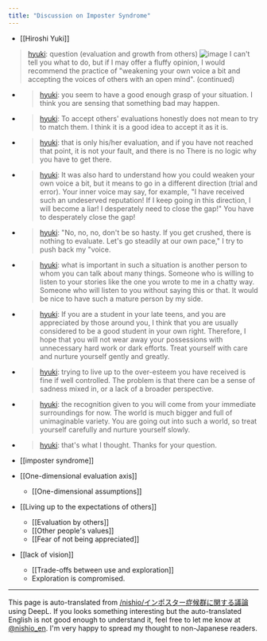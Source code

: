 ```yaml
---
title: "Discussion on Imposter Syndrome"
---
```


- [[Hiroshi Yuki]]
> [hyuki](https://twitter.com/hyuki/status/1280461237298462728): question (evaluation and growth from others)
>  ![image](https://gyazo.com/52e83648b8b05d0695e40a6ec8fba7e7/thumb/1000)
> I can't tell you what to do, but if I may offer a fluffy opinion, I would recommend the practice of "weakening your own voice a bit and accepting the voices of others with an open mind". (continued)
- > [hyuki](https://twitter.com/hyuki/status/1280461707236659207): you seem to have a good enough grasp of your situation. I think you are sensing that something bad may happen.
- > [hyuki](https://twitter.com/hyuki/status/1280462220694966272): To accept others' evaluations honestly does not mean to try to match them. I think it is a good idea to accept it as it is.
- > [hyuki](https://twitter.com/hyuki/status/1280462609238507521): that is only his/her evaluation, and if you have not reached that point, it is not your fault, and there is no There is no logic why you have to get there.
- > [hyuki](https://twitter.com/hyuki/status/1280463370668224512): It was also hard to understand how you could weaken your own voice a bit, but it means to go in a different direction (trial and error). Your inner voice may say, for example, "I have received such an undeserved reputation! If I keep going in this direction, I will become a liar! I desperately need to close the gap!" You have to desperately close the gap!
- > [hyuki](https://twitter.com/hyuki/status/1280463797996539905): "No, no, no, don't be so hasty. If you get crushed, there is nothing to evaluate. Let's go steadily at our own pace," I try to push back my "voice.
- > [hyuki](https://twitter.com/hyuki/status/1280464386730024962): what is important in such a situation is another person to whom you can talk about many things. Someone who is willing to listen to your stories like the one you wrote to me in a chatty way. Someone who will listen to you without saying this or that. It would be nice to have such a mature person by my side.
- > [hyuki](https://twitter.com/hyuki/status/1280465010821480448): If you are a student in your late teens, and you are appreciated by those around you, I think that you are usually considered to be a good student in your own right. Therefore, I hope that you will not wear away your possessions with unnecessary hard work or dark efforts. Treat yourself with care and nurture yourself gently and greatly.
- > [hyuki](https://twitter.com/hyuki/status/1280465374148870144): trying to live up to the over-esteem you have received is fine if well controlled. The problem is that there can be a sense of sadness mixed in, or a lack of a broader perspective.
- > [hyuki](https://twitter.com/hyuki/status/1280465821874057216): the recognition given to you will come from your immediate surroundings for now. The world is much bigger and full of unimaginable variety. You are going out into such a world, so treat yourself carefully and nurture yourself slowly.
- > [hyuki](https://twitter.com/hyuki/status/1280465902987644929): that's what I thought. Thanks for your question.

- [[imposter syndrome]]
- [[One-dimensional evaluation axis]]
    - [[One-dimensional assumptions]]

- [[Living up to the expectations of others]]
    - [[Evaluation by others]]
    - [[Other people's values]]
    - [[Fear of not being appreciated]]

- [[lack of vision]]
    - [[Trade-offs between use and exploration]]
    - Exploration is compromised.

---
This page is auto-translated from [/nishio/インポスター症候群に関する議論](https://scrapbox.io/nishio/インポスター症候群に関する議論) using DeepL. If you looks something interesting but the auto-translated English is not good enough to understand it, feel free to let me know at [@nishio_en](https://twitter.com/nishio_en). I'm very happy to spread my thought to non-Japanese readers.